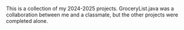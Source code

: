 This is a collection of my 2024-2025 projects.
GroceryList.java was a collaboration between me and a classmate, but the other projects were completed alone.
